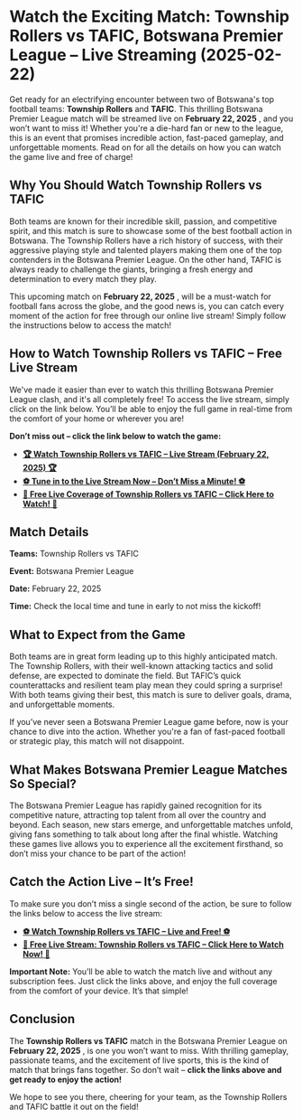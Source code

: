 # Watch the Exciting Match: Township Rollers vs TAFIC, Botswana Premier League – Live Streaming (2025-02-22)

Get ready for an electrifying encounter between two of Botswana's top football teams: **Township Rollers** and **TAFIC**. This thrilling Botswana Premier League match will be streamed live on **February 22, 2025** , and you won’t want to miss it! Whether you're a die-hard fan or new to the league, this is an event that promises incredible action, fast-paced gameplay, and unforgettable moments. Read on for all the details on how you can watch the game live and free of charge!

## Why You Should Watch Township Rollers vs TAFIC

Both teams are known for their incredible skill, passion, and competitive spirit, and this match is sure to showcase some of the best football action in Botswana. The Township Rollers have a rich history of success, with their aggressive playing style and talented players making them one of the top contenders in the Botswana Premier League. On the other hand, TAFIC is always ready to challenge the giants, bringing a fresh energy and determination to every match they play.

This upcoming match on **February 22, 2025** , will be a must-watch for football fans across the globe, and the good news is, you can catch every moment of the action for free through our online live stream! Simply follow the instructions below to access the match!

## How to Watch Township Rollers vs TAFIC – Free Live Stream

We've made it easier than ever to watch this thrilling Botswana Premier League clash, and it's all completely free! To access the live stream, simply click on the link below. You’ll be able to enjoy the full game in real-time from the comfort of your home or wherever you are!

**Don’t miss out – click the link below to watch the game:**

- [**🏆 Watch Township Rollers vs TAFIC – Live Stream (February 22, 2025) 🏆**](https://tinyurl.com/livestreamfreeo?st=Township+Rollers+vs+TAFIC&si=gh)
- [**⚽ Tune in to the Live Stream Now – Don’t Miss a Minute! ⚽**](https://tinyurl.com/livestreamfreeo?st=Township+Rollers+vs+TAFIC&si=gh)
- [**🎥 Free Live Coverage of Township Rollers vs TAFIC – Click Here to Watch! 🎥**](https://tinyurl.com/livestreamfreeo?st=Township+Rollers+vs+TAFIC&si=gh)

## Match Details

**Teams:** Township Rollers vs TAFIC

**Event:** Botswana Premier League

**Date:** February 22, 2025

**Time:** Check the local time and tune in early to not miss the kickoff!

## What to Expect from the Game

Both teams are in great form leading up to this highly anticipated match. The Township Rollers, with their well-known attacking tactics and solid defense, are expected to dominate the field. But TAFIC’s quick counterattacks and resilient team play mean they could spring a surprise! With both teams giving their best, this match is sure to deliver goals, drama, and unforgettable moments.

If you’ve never seen a Botswana Premier League game before, now is your chance to dive into the action. Whether you're a fan of fast-paced football or strategic play, this match will not disappoint.

## What Makes Botswana Premier League Matches So Special?

The Botswana Premier League has rapidly gained recognition for its competitive nature, attracting top talent from all over the country and beyond. Each season, new stars emerge, and unforgettable matches unfold, giving fans something to talk about long after the final whistle. Watching these games live allows you to experience all the excitement firsthand, so don’t miss your chance to be part of the action!

## Catch the Action Live – It’s Free!

To make sure you don’t miss a single second of the action, be sure to follow the links below to access the live stream:

- [**⚽ Watch Township Rollers vs TAFIC – Live and Free! ⚽**](https://tinyurl.com/livestreamfreeo?st=Township+Rollers+vs+TAFIC&si=gh)
- [**🎥 Free Live Stream: Township Rollers vs TAFIC – Click Here to Watch Now! 🎥**](https://tinyurl.com/livestreamfreeo?st=Township+Rollers+vs+TAFIC&si=gh)

**Important Note:** You’ll be able to watch the match live and without any subscription fees. Just click the links above, and enjoy the full coverage from the comfort of your device. It’s that simple!

## Conclusion

The **Township Rollers vs TAFIC** match in the Botswana Premier League on **February 22, 2025** , is one you won’t want to miss. With thrilling gameplay, passionate teams, and the excitement of live sports, this is the kind of match that brings fans together. So don’t wait – **click the links above and get ready to enjoy the action!**

We hope to see you there, cheering for your team, as the Township Rollers and TAFIC battle it out on the field!
